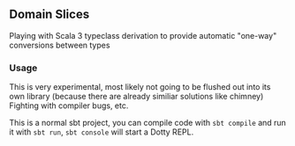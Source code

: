 ## Domain Slices

Playing with Scala 3 typeclass derivation to provide automatic "one-way" conversions between types

### Usage

This is very experimental, most likely not going to be flushed out into its own library (because there are already similiar solutions like chimney)
Fighting with compiler bugs, etc.

This is a normal sbt project, you can compile code with `sbt compile` and run it
with `sbt run`, `sbt console` will start a Dotty REPL.

